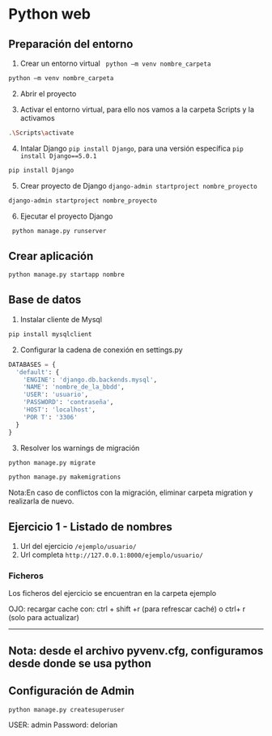 # Python web

## Preparación del entorno

  1. Crear un entorno virtual ``` python –m venv nombre_carpeta```
  ```bash
  python –m venv nombre_carpeta
  ```

  2. Abrir el proyecto

  3. Activar el entorno virtual, para ello nos vamos a la carpeta Scripts y la activamos
  ```bash
  .\Scripts\activate
  ```

  4. Intalar Django ```pip install Django```, para una versión específica ```pip install Django==5.0.1```
  ```bash
  pip install Django
  ```

 5. Crear proyecto de Django ```django-admin startproject nombre_proyecto```
  ```bash
  django-admin startproject nombre_proyecto
  ``` 

  6. Ejecutar el proyecto Django
  ```bash
   python manage.py runserver
  ``` 

## Crear aplicación 

```bash
python manage.py startapp nombre
```

## Base de datos

  1. Instalar cliente de Mysql
  ```bash
  pip install mysqlclient
  ```

  2. Configurar la cadena de conexión en settings.py
  ```python
  DATABASES = {
    'default': {
      'ENGINE': 'django.db.backends.mysql',
      'NAME': 'nombre_de_la_bbdd',
      'USER': 'usuario',
      'PASSWORD': 'contraseña',
      'HOST': 'localhost',
      'POR T': '3306'
    }
  }
  ```

  3. Resolver los warnings de migración
  ```bash
  python manage.py migrate
  
  python manage.py makemigrations
  ```
  
Nota:En caso de conflictos con la migración, eliminar carpeta migration y realizarla de nuevo. 

## Ejercicio 1 - Listado de nombres

  1. Url del ejercicio ```/ejemplo/usuario/```
  2. Url completa ```http://127.0.0.1:8000/ejemplo/usuario/```

### Ficheros
Los ficheros del ejercicio se encuentran en la carpeta ejemplo


OJO: recargar cache con: ctrl + shift +r (para  refrescar caché) o ctrl+ r (solo para actualizar)

---------------------------------------------------------------------------------------
Nota: desde el archivo pyvenv.cfg, configuramos desde donde se usa python
---------------------------------------------------------------------------------------

## Configuración de Admin

```bash
python manage.py createsuperuser
```

USER: admin
Password: delorian


